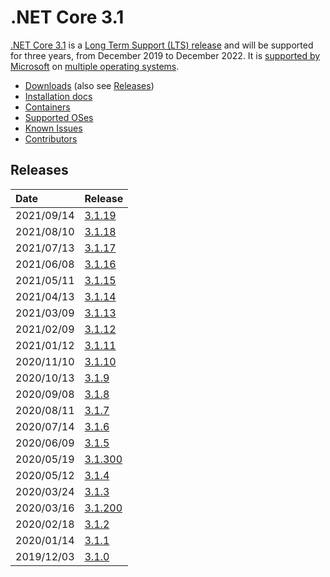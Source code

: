 # .NET Core 3.1

[.NET Core 3.1](https://devblogs.microsoft.com/dotnet/announcing-net-core-3-1/) is a [Long Term Support (LTS) release](../../release-policies.md) and will be supported for three years, from December 2019 to December 2022. It is [supported by Microsoft](../../microsoft-support.md) on [multiple operating systems](3.1-supported-os.md).

- [Downloads](https://dotnet.microsoft.com/download/dotnet/3.1) (also see [Releases](#releases))
- [Installation docs](https://docs.microsoft.com/dotnet/core/install/)
- [Containers](https://hub.docker.com/_/microsoft-dotnet)
- [Supported OSes](3.1-supported-os.md)
- [Known Issues](3.1-known-issues.md)
- [Contributors](https://dotnet.microsoft.com/thanks )

## Releases

| Date | Release |
| :-- | :-- |
| 2021/09/14 | [3.1.19](./3.1.19/3.1.19.md) |
| 2021/08/10 | [3.1.18](./3.1.18/3.1.18.md) |
| 2021/07/13 | [3.1.17](./3.1.17/3.1.17.md) |
| 2021/06/08 | [3.1.16](./3.1.16/3.1.16.md) |
| 2021/05/11 | [3.1.15](./3.1.15/3.1.15.md) |
| 2021/04/13 | [3.1.14](./3.1.14/3.1.14.md) |
| 2021/03/09 | [3.1.13](./3.1.13/3.1.13.md) |
| 2021/02/09 | [3.1.12](./3.1.12/3.1.12.md) |
| 2021/01/12 | [3.1.11](./3.1.11/3.1.11.md) |
| 2020/11/10 | [3.1.10](./3.1.10/3.1.10.md) |
| 2020/10/13 | [3.1.9](./3.1.9/3.1.9.md) |
| 2020/09/08 | [3.1.8](./3.1.8/3.1.8.md) |
| 2020/08/11 | [3.1.7](./3.1.7/3.1.7.md) |
| 2020/07/14 | [3.1.6](./3.1.6/3.1.6.md) |
| 2020/06/09 | [3.1.5](./3.1.5/3.1.5.md) |
| 2020/05/19 | [3.1.300](./3.1.4/3.1.300-sdk.md) |
| 2020/05/12 | [3.1.4](./3.1.4/3.1.4.md) |
| 2020/03/24 | [3.1.3](./3.1.3/3.1.3.md) |
| 2020/03/16 | [3.1.200](./3.1.2/3.1.200-sdk.md) |
| 2020/02/18 | [3.1.2](./3.1.2/3.1.2.md) |
| 2020/01/14 | [3.1.1](./3.1.1/3.1.1.md) |
| 2019/12/03 | [3.1.0](./3.1.0/3.1.0.md) |
